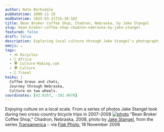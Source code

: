 ```yaml
---
author: Nate Barksdale
pubDatetime: 2008-11-19
modDatetime: 2025-03-31T16:30:16Z
title: Bean Broker Coffee Shop, Chadron, Nebraska, by Jake Stangel
slug: bean-broker-coffee-shop-chadron-nebraska-by-jake-stangel
featured: false
draft: false
description: Exploring local culture through Jake Stangel's photographic journey in Nebraska's Bean Broker Coffee Shop.
emoji: ☕
tags:
  - 🚲 Bicycles
  - 🦁 Africa
  - 🌍 Culture-Making.com
  - 🌍 Culture
  - 📍 Travel
haiku: |
  Coffee brews and chats,  
  Journey through Nebraska,  
  Culture on two wheels.
coordinates: [42.8357, -102.9678]
---
```


Enjoying culture on a local scale. From a series of photos Jake Stangel took during two cross-country bicycle trips in 2007–2008
[![photo](http://culture-making.com/media/1227017702.jpg)](http://flak-photo.my-expressions.com/archives/6333_1646490288/315285)
"Bean Broker Coffee Shop," Chadron, Nebraska, 2008, photo by [Jake Stangel](http://www.jakestangel.com/), from the series [Transamerica](http://web.archive.org/web/20101024161540/http://www.jakestangel.com:80/transamerica.html) :: via [Flak Photo](https://www.google.com/search?q=%22Flak%20Photo%22%20flak-photo.my-expressions.com), 18 November 2008
